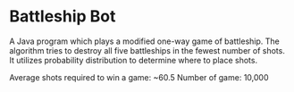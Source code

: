 # Battleship Bot

A Java program which plays a modified one-way game of battleship. The algorithm tries to destroy all five battleships in the fewest number of shots. It utilizes probability distribution to determine where to place shots.

Average shots required to win a game: ~60.5
Number of game: 10,000